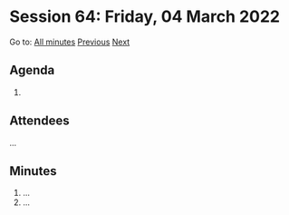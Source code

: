 # Session 64: Friday, 04 March 2022

Go to: [All minutes](../../) [Previous](../../2022/03/01.md) [Next](../../2022/03/06.md)

## Agenda

1. 

## Attendees

...

## Minutes

1. ...
1. ...
